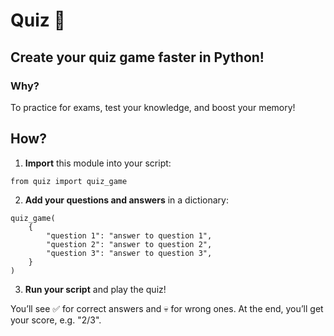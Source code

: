 # Quiz 🎯

## Create your quiz game faster in Python!

### Why?

To practice for exams, test your knowledge, and boost your memory!

## How?

1. **Import** this module into your script:

```
from quiz import quiz_game
```

2. **Add your questions and answers** in a dictionary:

```
quiz_game(
    {
        "question 1": "answer to question 1",
        "question 2": "answer to question 2",
        "question 3": "answer to question 3",
    }
)
```

3. **Run your script** and play the quiz!

You’ll see ✅ for correct answers and 💀 for wrong ones.
At the end, you’ll get your score, e.g. "2/3".
